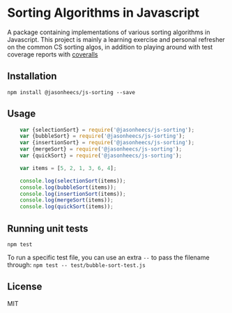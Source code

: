 # Sorting Algorithms in Javascript
A package containing implementations of various sorting algorithms in Javascript. This project is mainly a learning exercise and personal refresher on the common CS sorting algos, in addition to playing around with test coverage reports with [coveralls](https://coveralls.io/)

## Installation
`npm install @jasonheecs/js-sorting --save`

## Usage
```js
    var {selectionSort} = require('@jasonheecs/js-sorting');
    var {bubbleSort} = require('@jasonheecs/js-sorting');
    var {insertionSort} = require('@jasonheecs/js-sorting');
    var {mergeSort} = require('@jasonheecs/js-sorting');
    var {quickSort} = require('@jasonheecs/js-sorting');

    var items = [5, 2, 1, 3, 6, 4];

    console.log(selectionSort(items));
    console.log(bubbleSort(items));
    console.log(insertionSort(items));
    console.log(mergeSort(items));
    console.log(quickSort(items));
```

## Running unit tests
`npm test`

To run a specific test file, you can use an extra `--` to pass the filename through:
`npm test -- test/bubble-sort-test.js`

## License
MIT